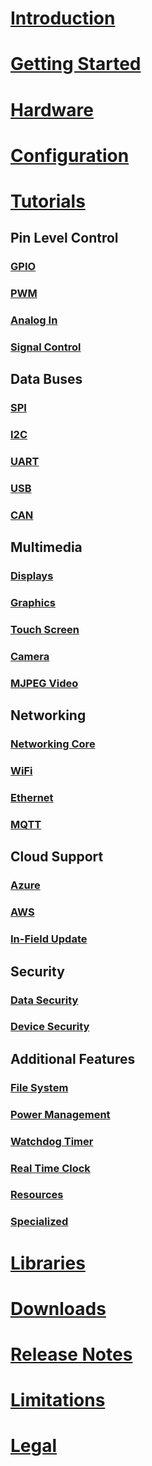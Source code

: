# [Introduction](intro.md)
# [Getting Started](getting-started.md)
# [Hardware](hardware/intro.md)
# [Configuration](configuration.md)
# [Tutorials](tutorials/intro.md)

## Pin Level Control
### [GPIO](tutorials/gpio.md)
### [PWM](tutorials/pwm.md)
### [Analog In](tutorials/analog-in.md)
### [Signal Control](tutorials/signal-control.md)

## Data Buses
### [SPI](tutorials/spi.md)
### [I2C](tutorials/i2c.md)
### [UART](tutorials/uart.md)
### [USB](tutorials/usb.md)
### [CAN](tutorials/can.md)

## Multimedia
### [Displays](tutorials/displays.md)
### [Graphics](tutorials/graphics.md)
### [Touch Screen](tutorials/touch-screen.md)
### [Camera](tutorials/camera.md)
### [MJPEG Video](tutorials/mjpeg-video.md)

## Networking
### [Networking Core](tutorials/networking-core.md)
### [WiFi](tutorials/wifi.md)
### [Ethernet](tutorials/ethernet.md)
### [MQTT](tutorials/mqtt.md)

## Cloud Support
### [Azure](tutorials/azure.md)
### [AWS](tutorials/aws.md)

### [In-Field Update](tutorials/in-field-update.md)

## Security
### [Data Security](tutorials/tls.md)
### [Device Security](tutorials/tls.md)


## Additional Features
### [File System](tutorials/file-system.md)
### [Power Management](tutorials/power-management.md)
### [Watchdog Timer](tutorials/watchdog-timer.md)
### [Real Time Clock](tutorials/real-time-clock.md)
### [Resources](tutorials/resources.md)
### [Specialized](tutorials/specialized.md)

# [Libraries](api/intro.md)
# [Downloads](downloads.md)
# [Release Notes](release-notes.md)
# [Limitations](limitations.md)
# [Legal](../hardware/legal.md)
